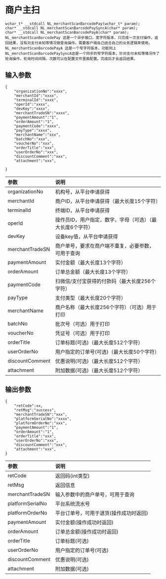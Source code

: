 # 商户主扫

```
wchar_t* __stdcall NL_merchantScanBarcodePay(wchar_t* param);
char* __stdcall NL_merchantScanBarcodePaySyncA(char* param);
char* __stdcall NL_merchantScanBarcodePayA(char* param);
NL_merchantScanBarcodePay 这是一个异步接口，宽字符版本，只完成一次支付操作，返回结果，没有对支付未知等情况做查询操作。需要客户端自己结合自己的业务逻辑来使用。
NL_merchantScanBarcodePayA 这是一个窄字符版本，功能同上
NL_merchantScanBarcodePaySyncA这是一个同步的窄字符版本，针对支付未知等情况作了轮询操作，轮询时间间隔，次数可以在配置文件里面配置。完成后才会返回结果。
```

## 输入参数

```
{
    "organizationNo":"xxxx",
    "merchantId":"xxxx",
    "terminalId":"xxxx",
    "operId":"xxxx",
    "devKey":"xxxx",
    "merchantTradeSN":"xxxx",
    "paymentAmount":"1",
    "orderAmount":"1",
    "paymentCode":"xxxx",
    "payType":"xxxx",
    "merchantName":"xxx",
    "batchNo":"xxx",
    "voucherNo":"xxx",
    "orderTitle":"xxx",
    "userOrderNo":"xxx",
    "discountComment":"xxx",
    "attachment":"xxx",

}
```



| **参数** | **说明** |
| :--- | :--- |
| organizationNo | 机构号，从平台申请获得 |
| merchantId | 商户ID，从平台申请获得（最大长度15个字符） |
| terminalId | 终端ID，从平台申请获得 |
| operId | 操作员ID，用户指定，数字，字母（可选）（最大长度6个字符） |
| devKey | 设备key值，从平台申请获得 |
| merchantTradeSN | 商户单号，要求在商户端不重复，必要参数，可用于查询 |
| paymentAmount | 实付金额（最大长度13个字符） |
| orderAmount | 订单总金额（最大长度13个字符） |
| paymentCode | 扫微信/支付宝获得的付款码（最大长度256个字符） |
| payType | 支付类型（最大长度20个字符） |
| merchantName | 商户名称（最大长度256个字符）（可选）用于打印 |
| batchNo | 批次号（可选）用于打印 |
| voucherNo | 凭证号（可选）用于打印 |
| orderTitle | 订单标题\(可选\)（最大长度512个字符） |
| userOrderNo | 用户指定的订单号\(可选\)（最大长度50个字符） |
| discountComment | 优惠说明\(可选\)（最大长度512个字符） |
| attachment | 附加数据\(可选\)（最大长度512个字符） |



## 输出参数

```
{
    "retCode":xx,
    "retMsg":"success",
    "merchantTradeSN":"xxx",
    "platformSerialNo":"xxxx",
    "platformOrderNo":"xxx",
    "paymentAmount":"1",
    "orderAmount":"1",
    "orderTitle":"xxx",
    "userOrderNo":"xxx",
    "discountComment":"xxx",
    "attachment":"xxx",
}
```

| **参数** | **说明** |
| :--- | :--- |
| retCode | 返回码\(int类型\) |
| retMsg | 返回信息 |
| merchantTradeSN | 输入参数中的商户单号，可用于查询 |
| platformSerialNo | 平台系统流水号 |
| platformOrderNo | 平台订单号，可用于退货\(操作成功时返回\) |
| paymentAmount | 实付金额\(操作成功时返回\) |
| orderAmount | 订单总金额\(操作成功时返回\) |
| orderTitle | 订单标题\(可选\) |
| userOrderNo | 用户指定的订单号\(可选\) |
| discountComment | 优惠说明\(可选\) |
| attachment | 附加数据\(可选\) |

 

